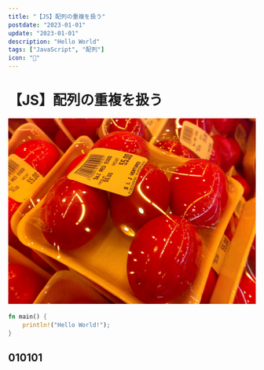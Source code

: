 ```yaml
---
title: "【JS】配列の重複を扱う"
postdate: "2023-01-01"
update: "2023-01-01"
description: "Hello World"
tags: ["JavaScript", "配列"]
icon: "🧸"
---
```


# 【JS】配列の重複を扱う

![Chinese Salty Egg](./salty_egg.jpg)

```rust
fn main() {
    println!("Hello World!");
}
```

## 010101
